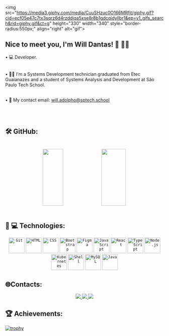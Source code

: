 <img src="https://media3.giphy.com/media/CuuSHzuc0O166MRfjt/giphy.gif?cid=ecf05e47c7tx3sqrz6d4rzddiqa5xse8r8b1gdcqidyllbr1&ep=v1_gifs_search&rid=giphy.gif&ct=g"
 height="330" width="340" style="border-radius:550px;" align="right" alt="gif">

## Nice to meet you, I'm Will Dantas! 👨‍ 👋🏼
<div>
 • 💻  Developer.
  <br><br>

• 👨‍🎓  I'm a Systems Development technician graduated from Etec Guaianazes and a student of Systems Analysis and Development at São Paulo Tech School.
<br><br>

 • 📧  My contact email: will.adolpho@sptech.school
</div>

<br>
<br>

## 🛠 GitHub:
<br>

<div align="center">
  <a href="https://github.com/dantaswilljpg"> </a>
  <img height="180em" width="36%" src="https://github-readme-stats.vercel.app/api?username=dantaswilljpg&show_icons=true&theme=dark&include_all_commits=true&count_private=true"/>
  <img height="180em" width="39%" src="https://github-readme-stats.vercel.app/api/top-langs/?username=dantaswilljpg&layout=compact&langs_count=7&theme=dark"/>
</div>
<br>



## 👨‍ 💻 Technologies:

<div align="center">
	<code><img height="50" src="https://user-images.githubusercontent.com/25181517/192108372-f71d70ac-7ae6-4c0d-8395-51d8870c2ef0.png" alt="Git" title="Git" /></code>
	<code><img height="50" src="https://user-images.githubusercontent.com/25181517/192158954-f88b5814-d510-4564-b285-dff7d6400dad.png" alt="HTML" title="HTML" /></code>
	<code><img height="50" src="https://user-images.githubusercontent.com/25181517/183898674-75a4a1b1-f960-4ea9-abcb-637170a00a75.png" alt="CSS" title="CSS" /></code>
	<code><img height="50" src="https://user-images.githubusercontent.com/25181517/183898054-b3d693d4-dafb-4808-a509-bab54cf5de34.png" alt="Bootstrap" title="Bootstrap" /></code>
	<code><img height="50" src="https://user-images.githubusercontent.com/25181517/189715289-df3ee512-6eca-463f-a0f4-c10d94a06b2f.png" alt="Figma" title="Figma" /></code>
	<code><img height="50" src="https://user-images.githubusercontent.com/25181517/117447155-6a868a00-af3d-11eb-9cfe-245df15c9f3f.png" alt="JavaScript" title="JavaScript" /></code>
	<code><img height="50" src="https://user-images.githubusercontent.com/25181517/183897015-94a058a6-b86e-4e42-a37f-bf92061753e5.png" alt="React" title="React" /></code>
	<code><img height="50" src="https://user-images.githubusercontent.com/25181517/183890598-19a0ac2d-e88a-4005-a8df-1ee36782fde1.png" alt="TypeScript" title="TypeScript" /></code>
	<code><img height="50" src="https://user-images.githubusercontent.com/25181517/183568594-85e280a7-0d7e-4d1a-9028-c8c2209e073c.png" alt="Node.js" title="Node.js" /></code>
        <code><img height="50" src="https://img.icons8.com/color/48/000000/kubernetes.png" alt="Kubernetes" title="Kubernetes" /></code>
        <code><img height="50" src="https://img.icons8.com/color/48/000000/console.png" alt="Shell" title="Shell" /></code>
	<code><img height="50" src="https://user-images.githubusercontent.com/25181517/183896128-ec99105a-ec1a-4d85-b08b-1aa1620b2046.png" alt="MySQL" title="MySQL" /></code>
	<code><img height="50" src="https://cdn.jsdelivr.net/gh/devicons/devicon/icons/java/java-original.svg" alt="Java" title="Java" /></code>
</div>


## 🌐Contacts:
<div align="center">
<a href="https://www.linkedin.com/in/will-gustavo-dantas-adolpho-54532922b" target="_blank">
  <img src="https://img.shields.io/badge/LinkedIn-blue?logo=linkedin&logoColor=white&style=for-the-badge">
</a>
<a href="mailto:willgustavodantasadolpho@gmail.com" target="_blank">
  <img src="https://img.shields.io/badge/Gmail-D14836?style=for-the-badge&logo=gmail&logoColor=white">
</a>
 <a href="https://www.instagram.com/dantass_jpg/?hl=pt-br" target="_blank">
<img src="https://img.shields.io/badge/-Instagram-%23E4405F?style=for-the-badge&logo=instagram&logoColor=white" target="_blank">
</a>
	</div>

## 🏆 Achievements: 

[![trophy](https://github-profile-trophy.vercel.app/?username=dantaswilljpg&theme=tokyonight)](https://github.com/dantaswilljpg/github-profile-trophy)
